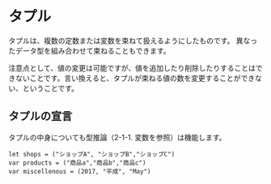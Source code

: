 # タプル

タプルは、複数の定数または変数を束ねて扱えるようにしたものです。
異なったデータ型を組み合わせて束ねることもできます。

注意点として、値の変更は可能ですが、値を追加したり削除したりすることはできないことです。言い換えると、タプルが束ねる値の数を変更することができない、ということです。

## タプルの宣言

タプルの中身についても型推論（2-1-1. 変数を参照）は機能します。

```
let shops = ("ショップA", "ショップB","ショップC")
var products = ("商品a","商品b","商品c")
var miscellenous = (2017, "平成", "May")
```
